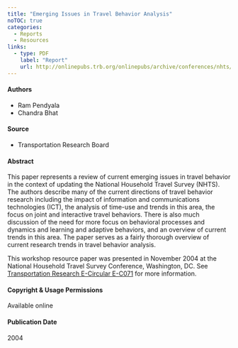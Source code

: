 ```yaml
---
title: "Emerging Issues in Travel Behavior Analysis"
noTOC: true
categories:
  - Reports
  - Resources
links:
  - type: PDF
    label: "Report"
    url: http://onlinepubs.trb.org/onlinepubs/archive/conferences/nhts/Pendyala.pdf
---
```



#### Authors

- Ram Pendyala
- Chandra Bhat

#### Source

- Transportation Research Board

#### Abstract

This paper represents a review of current emerging issues in travel behavior in the context of updating the National Household Travel Survey (NHTS). The authors describe many of the current directions of travel behavior research including the impact of information and communications technologies (ICT), the analysis of time-use and trends in this area, the focus on joint and interactive travel behaviors. There is also much discussion of the need for more focus on behavioral processes and dynamics and learning and adaptive behaviors, and an overview of current trends in this area. The paper serves as a fairly thorough overview of current research trends in travel behavior analysis.

This workshop resource paper was presented in November 2004 at the National Household Travel Survey Conference, Washington, DC. See [Transportation Research E-Circular E-C071](http://onlinepubs.trb.org/onlinepubs/circulars/ec071.pdf) for more information. 

#### Copyright & Usage Permissions

Available online

#### Publication Date

2004
